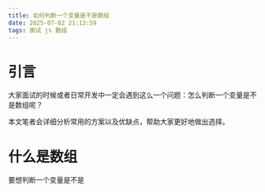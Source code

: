 ```yaml
---
title: 如何判断一个变量是不是数组
date: 2025-07-02 21:13:59
tags: 面试 js 数组
---
```


# 引言

大家面试的时候或者日常开发中一定会遇到这么一个问题：怎么判断一个变量是不是数组呢？

本文笔者会详细分析常用的方案以及优缺点，帮助大家更好地做出选择。

# 什么是数组

要想判断一个变量是不是